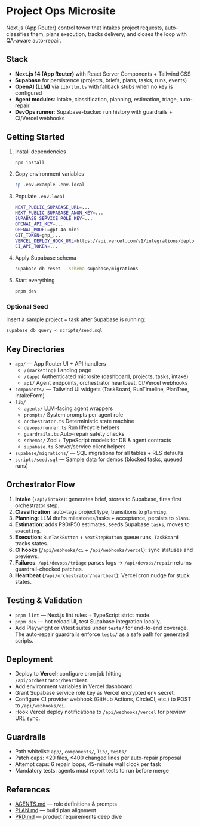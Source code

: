 # Project Ops Microsite

Next.js (App Router) control tower that intakes project requests, auto-classifies them, plans execution, tracks delivery, and closes the loop with QA-aware auto-repair.

## Stack

- **Next.js 14 (App Router)** with React Server Components + Tailwind CSS
- **Supabase** for persistence (projects, briefs, plans, tasks, runs, events)
- **OpenAI (LLM)** via `lib/llm.ts` with fallback stubs when no key is configured
- **Agent modules**: intake, classification, planning, estimation, triage, auto-repair
- **DevOps runner**: Supabase-backed run history with guardrails + CI/Vercel webhooks

## Getting Started

1. Install dependencies
   ```bash
   npm install
   ```
2. Copy environment variables
   ```bash
   cp .env.example .env.local
   ```
3. Populate `.env.local`
   ```bash
   NEXT_PUBLIC_SUPABASE_URL=...
   NEXT_PUBLIC_SUPABASE_ANON_KEY=...
   SUPABASE_SERVICE_ROLE_KEY=...
   OPENAI_API_KEY=...
   OPENAI_MODEL=gpt-4o-mini
   GIT_TOKEN=ghp_...
   VERCEL_DEPLOY_HOOK_URL=https://api.vercel.com/v1/integrations/deploy/prj...
   CI_API_TOKEN=...
   ```
4. Apply Supabase schema
   ```bash
   supabase db reset --schema supabase/migrations
   ```
5. Start everything
   ```bash
   pnpm dev
   ```

### Optional Seed

Insert a sample project + task after Supabase is running:
```bash
supabase db query < scripts/seed.sql
```

## Key Directories

- `app/` — App Router UI + API handlers
  - `/(marketing)` Landing page
  - `/(app)` Authenticated microsite (dashboard, projects, tasks, intake)
  - `api/` Agent endpoints, orchestrator heartbeat, CI/Vercel webhooks
- `components/` — Tailwind UI widgets (TaskBoard, RunTimeline, PlanTree, IntakeForm)
- `lib/`
  - `agents/` LLM-facing agent wrappers
  - `prompts/` System prompts per agent role
  - `orchestrator.ts` Deterministic state machine
  - `devops/runner.ts` Run lifecycle helpers
  - `guardrails.ts` Auto-repair safety checks
  - `schemas/` Zod + TypeScript models for DB & agent contracts
  - `supabase.ts` Server/service client helpers
- `supabase/migrations/` — SQL migrations for all tables + RLS defaults
- `scripts/seed.sql` — Sample data for demos (blocked tasks, queued runs)

## Orchestrator Flow

1. **Intake** (`/api/intake`): generates brief, stores to Supabase, fires first orchestrator step.
2. **Classification**: auto-tags project type, transitions to `planning`.
3. **Planning**: LLM drafts milestones/tasks + acceptance, persists to `plans`.
4. **Estimation**: adds P90/P50 estimates, seeds Supabase `tasks`, moves to `executing`.
5. **Execution**: `RunTaskButton` + `NextStepButton` queue runs, `TaskBoard` tracks states.
6. **CI hooks** (`/api/webhooks/ci` + `/api/webhooks/vercel`): sync statuses and previews.
7. **Failures**: `/api/devops/triage` parses logs → `/api/devops/repair` returns guardrail-checked patches.
8. **Heartbeat** (`/api/orchestrator/heartbeat`): Vercel cron nudge for stuck states.

## Testing & Validation

- `pnpm lint` — Next.js lint rules + TypeScript strict mode.
- `pnpm dev` — hot reload UI, test Supabase integration locally.
- Add Playwright or Vitest suites under `tests/` for end-to-end coverage. The auto-repair guardrails enforce `tests/` as a safe path for generated scripts.

## Deployment

- Deploy to **Vercel**; configure cron job hitting `/api/orchestrator/heartbeat`.
- Add environment variables in Vercel dashboard.
- Grant Supabase service role key as Vercel encrypted env secret.
- Configure CI provider webhook (GitHub Actions, CircleCI, etc.) to POST to `/api/webhooks/ci`.
- Hook Vercel deploy notifications to `/api/webhooks/vercel` for preview URL sync.

## Guardrails

- Path whitelist: `app/`, `components/`, `lib/`, `tests/`
- Patch caps: ≤20 files, ≤400 changed lines per auto-repair proposal
- Attempt caps: 6 repair loops, 45-minute wall clock per task
- Mandatory tests: agents must report tests to run before merge

## References

- [AGENTS.md](AGENTS.md) — role definitions & prompts
- [PLAN.md](PLAN.md) — build plan alignment
- [PRD.md](PRD.md) — product requirements deep dive
